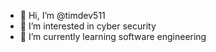 - 👋 Hi, I’m @timdev511
- 👀 I’m interested in cyber security
- 🌱 I’m currently learning software engineering

<!---
timdev511/timdev511 is a ✨ special ✨ repository because its `README.md` (this file) appears on your GitHub profile.
You can click the Preview link to take a look at your changes.
--->
